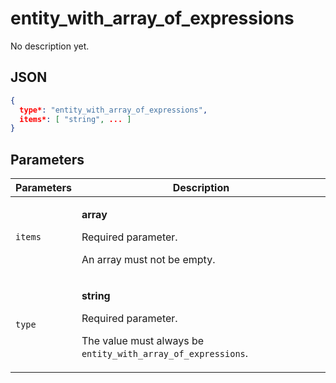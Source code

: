# entity_with_array_of_expressions
No description yet.

## JSON
```json
{
  type*: "entity_with_array_of_expressions",
  items*: [ "string", ... ]
}
```

## Parameters
| Parameters | Description |
| --- | --- |
| `items` | <p>**array**</p><p>Required parameter.</p><p>An array must not be empty.</p> |
| `type` | <p>**string**</p><p>Required parameter.</p><p>The value must always be `entity_with_array_of_expressions`.</p> |
